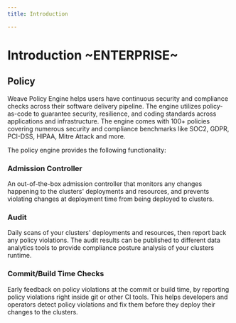 ```yaml
---
title: Introduction

---
```




# Introduction ~ENTERPRISE~

## Policy

Weave Policy Engine helps users have continuous security and compliance checks across their software delivery pipeline. The engine utilizes policy-as-code to guarantee security, resilience, and coding standards across applications and infrastructure. The engine comes with 100+ policies covering numerous security and compliance benchmarks like SOC2, GDPR, PCI-DSS, HIPAA, Mitre Attack and more.

The policy engine provides the following functionality:

### Admission Controller
An out-of-the-box admission controller that monitors any changes happening to the clusters' deployments and resources, and prevents violating changes at deployment time from being deployed to clusters.

### Audit
Daily scans of your clusters' deployments and resources, then report back any policy violations. The audit results can be published to different data analytics tools to provide compliance posture analysis of your clusters runtime.

### Commit/Build Time Checks
Early feedback on policy violations at the commit or build time, by reporting policy violations right inside git or other CI tools. This helps developers and operators detect policy violations and fix them before they deploy their changes to the clusters.
